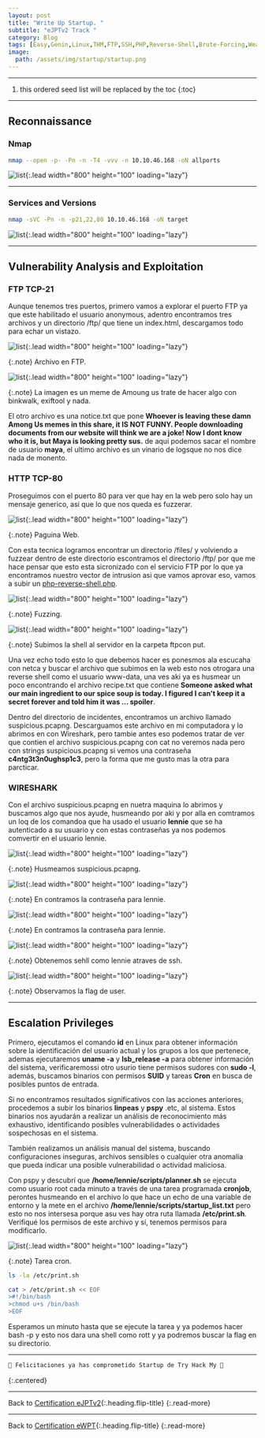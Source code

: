 ```yaml
---
layout: post
title: "Write Up Startup. "
subtitle: "eJPTv2 Track "
category: Blog
tags: [Easy,Genin,Linux,THM,FTP,SSH,PHP,Reverse-Shell,Brute-Forcing,Weak-Credentials,CronJob,Default-Credentials,Misconfiguration,Reconnaissance,Fuzzing-Web,eJPTv2,Wireshark,eWPT]
image:
  path: /assets/img/startup/startup.png
---
```


***

<!--more-->

1. this ordered seed list will be replaced by the toc
{:toc}

***

## Reconnaissance


### Nmap


```bash
nmap --open -p- -Pn -n -T4 -vvv -n 10.10.46.168 -oN allports
```


![list](/assets/img/startup/1.png){:.lead width="800" height="100" loading="lazy"}

***

### Services and Versions

```bash
nmap -sVC -Pn -n -p21,22,80 10.10.46.168 -oN target
```

![list](/assets/img/startup/2.png){:.lead width="800" height="100" loading="lazy"}


***

## Vulnerability Analysis and Exploitation


### FTP TCP-21


Aunque tenemos tres puertos, primero vamos a explorar el puerto FTP ya que este habilitado el usuario anonymous, adentro encontramos tres archivos y un directorio /ftp/ que tiene un index.html, descargamos todo para echar un vistazo.


![list](/assets/img/startup/3.png){:.lead width="800" height="100" loading="lazy"}


{:.note}
Archivo en FTP.

![list](/assets/img/startup/4.png){:.lead width="800" height="100" loading="lazy"}


{:.note}
La imagen es un meme de Amoung us trate de hacer algo con binkwalk, exiftool y nada.


El otro archivo es una notice.txt que pone **Whoever is leaving these damn Among Us memes in this share, it IS NOT FUNNY. People downloading documents from our website will think we are a joke! Now I dont know who it is, but Maya is looking pretty sus.** de aqui podemos sacar el nombre de usuario **maya**, el ultimo archivo es un vinario de logsque no nos dice nada de monento. 


### HTTP TCP-80


Proseguimos con el puerto 80 para ver que hay en la web pero solo hay un mensaje generico, asi que lo que nos queda es fuzzerar.


![list](/assets/img/startup/5.png){:.lead width="800" height="100" loading="lazy"}


{:.note}
Paguina Web.


Con esta tecnica logramos encontrar un directorio /files/ y volviendo a fuzzear dentro de este directorio escontramos el directorio /ftp/ por que me hace pensar que esto esta sicronizado con el servicio FTP por lo que ya encontramos nuestro vector de intrusion asi que vamos aprovar eso, vamos a subir un [php-reverse-shell.php].


[php-reverse-shell.php]: https://github.com/pentestmonkey/php-reverse-shell/blob/master/php-reverse-shell.php


![list](/assets/img/startup/7.png){:.lead width="800" height="100" loading="lazy"}


{:.note}
Fuzzing.



![list](/assets/img/startup/6.png){:.lead width="800" height="100" loading="lazy"}


{:.note}
Subimos la shell al servidor en la carpeta ftpcon put.


Una vez echo todo esto lo que debemos hacer es ponesmos ala escucaha con netca y buscar el archivo que subimos en la web esto nos otrogara una reverse shell como el usuario www-data, una ves aki ya es husmear un poco encontrando el archivo recipe.txt que contiene **Someone asked what our main ingredient to our spice soup is today. I figured I can't keep it a secret forever and told him it was ... spoiler**.


Dentro del directorio de incidentes, encontramos un archivo llamado suspicious.pcapng. Descarguamos este archivo en mi computadora y lo abrimos en con Wireshark, pero tambie antes eso podemos tratar de ver que contien el archivo suspicious.pcapng con cat no veremos nada pero con strings suspicious.pcapng si vemos una contraseña **c4ntg3t3n0ughsp1c3**, pero la forma que me gusto mas la otra para parcticar.


### WIRESHARK


Con el archivo suspicious.pcapng en nuetra maquina lo abrimos y buscamos algo que nos ayude, husmeando por aki y por alla en comtramos un loq de los comandoa que ha usado el usuario **lennie** que se ha autenticado a su usuario y con estas contraseñas ya nos podemos comvertir en el usuario lennie.


![list](/assets/img/startup/2023-07-03_12-37.png){:.lead width="800" height="100" loading="lazy"}


{:.note}
Husmeamos suspicious.pcapng.


![list](/assets/img/startup/2023-07-03_13-22.png){:.lead width="800" height="100" loading="lazy"}


{:.note}
En contramos la contraseña para lennie.


![list](/assets/img/startup/2023-07-03_13-22.png){:.lead width="800" height="100" loading="lazy"}


{:.note}
En contramos la contraseña para lennie.


![list](/assets/img/startup/10.png){:.lead width="800" height="100" loading="lazy"}


{:.note}
Obtenemos sehll como lennie atraves de ssh.


![list](/assets/img/startup/11.png){:.lead width="800" height="100" loading="lazy"}


{:.note}
Observamos la flag de user.


***

## Escalation Privileges

Primero, ejecutamos el comando **id** en Linux para obtener información sobre la identificación del usuario actual y los grupos a los que pertenece, ademas ejecutaremos **uname -a** y **lsb_release -a** para obtener información del sistema, verificaremossi otro usurio tiene permisos sudores con **sudo -l**, además, buscamos binarios con permisos **SUID** y tareas **Cron** en busca de posibles puntos de entrada. 

Si no encontramos resultados significativos con las acciones anteriores, procedemos a subir los binarios **linpeas** y **pspy** .etc, al sistema. Estos binarios nos ayudarán a realizar un análisis de reconocimiento más exhaustivo, identificando posibles vulnerabilidades o actividades sospechosas en el sistema.

También realizamos un análisis manual del sistema, buscando configuraciones inseguras, archivos sensibles o cualquier otra anomalía que pueda indicar una posible vulnerabilidad o actividad maliciosa.


Con pspy y descubrí que **/home/lennie/scripts/planner.sh** se ejecuta como usuario root cada minuto a través de una tarea programada **cronjob**, perontes husmeando en el archivo lo que hace un echo de una variable de entorno y la mete en el archivo **/home/lennie/scripts/startup_list.txt** pero esto no nos intersesa porque asu ves hay otra ruta llamada **/etc/print.sh**. Verifiqué los permisos de este archivo y sí, tenemos permisos para modificarlo.


![list](/assets/img/startup/11.png){:.lead width="800" height="100" loading="lazy"}


{:.note}
Tarea cron.


```bash
ls -la /etc/print.sh
```


```bash
cat > /etc/print.sh << EOF
>#!/bin/bash
>chmod u+s /bin/bash
>EOF
```

Esperamos un minuto hasta que se ejecute la tarea y ya podemos hacer bash -p y esto nos dara una shell como rott y ya podremos buscar la flag en su directorio.


***

```bash
🎉 Felicitaciones ya has comprometido Startup de Try Hack My 🎉
```
{:.centered}

***

Back to [Certification eJPTv2](2023-06-02-Road-to-eJPTv2.md){:.heading.flip-title}
{:.read-more}

***

Back to [Certification eWPT](){:.heading.flip-title}
{:.read-more}
